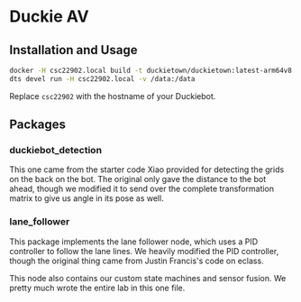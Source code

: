 # Duckie AV


## Installation and Usage

```bash
docker -H csc22902.local build -t duckietown/duckietown:latest-arm64v8 .
dts devel run -H csc22902.local -v /data:/data
```

Replace `csc22902` with the hostname of your Duckiebot.

## Packages

### duckiebot_detection

This one came from the starter code Xiao provided for detecting the grids on the
back on the bot. The original only gave the distance to the bot ahead, though we
modified it to send over the complete transformation matrix to give us angle in
its pose as well.

### lane_follower

This package implements the lane follower node, which uses a PID controller
to follow the lane lines. We heavily modified the PID controller, though the
original thing came from Justin Francis's code on eclass.

This node also contains our custom state machines and sensor fusion. We pretty
much wrote the entire lab in this one file.
